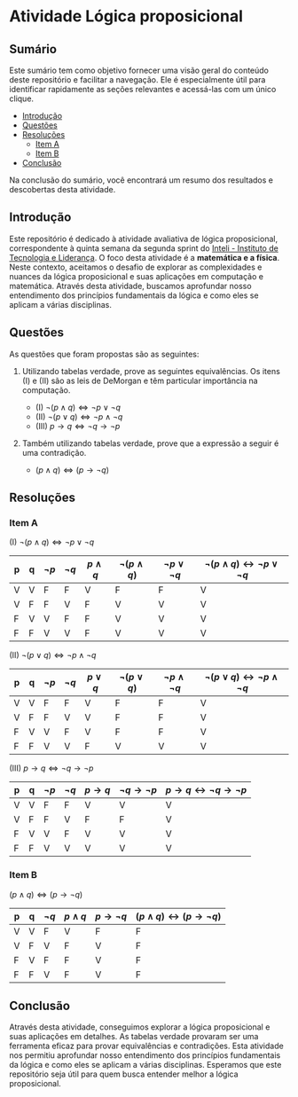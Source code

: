 # Atividade Lógica proposicional

## Sumário

Este sumário tem como objetivo fornecer uma visão geral do conteúdo deste repositório e facilitar a navegação. Ele é especialmente útil para identificar rapidamente as seções relevantes e acessá-las com um único clique.

- [Introdução](#introdução)
- [Questões](#questões)
- [Resoluções](#resoluções)
    - [Item A](#item-a)
    - [Item B](#item-b)
- [Conclusão](#conclusão)

Na conclusão do sumário, você encontrará um resumo dos resultados e descobertas desta atividade.

## Introdução

Este repositório é dedicado à atividade avaliativa de lógica proposicional, correspondente à quinta semana da segunda sprint do [Inteli - Instituto de Tecnologia e Liderança](https://exemplo.com). O foco desta atividade é a **matemática e a física**. Neste contexto, aceitamos o desafio de explorar as complexidades e nuances da lógica proposicional e suas aplicações em computação e matemática. Através desta atividade, buscamos aprofundar nosso entendimento dos princípios fundamentais da lógica e como eles se aplicam a várias disciplinas.

## Questões

As questões que foram propostas são as seguintes:

1. Utilizando tabelas verdade, prove as seguintes equivalências. Os itens (I) e (II) são as leis de DeMorgan e têm particular importância na computação.
    - (I) $\neg (p \land q) \Leftrightarrow \neg p \lor \neg q$  
    - (II) $\neg (p \lor q) \Leftrightarrow \neg p \land \neg q$ 
    - (III) $p \rightarrow q \Leftrightarrow \neg q \rightarrow \neg p$ 

2. Também utilizando tabelas verdade, prove que a expressão a seguir é uma contradição.
    - $(p \land q) \Leftrightarrow (p \rightarrow \neg q)$

## Resoluções

### Item A

(I) $\neg (p \land q) \Leftrightarrow \neg p \lor \neg q$

| p | q | $\neg p$ | $\neg q$ | $p \land q$ | $\neg (p \land q)$ | $\neg p \lor \neg q$ | $\neg (p \land q) \leftrightarrow \neg p \lor \neg q$ |
|---|---|----------|----------|-------------|--------------------|----------------------|-----------------------------------------------------|
| V | V | F        | F        | V           | F                  | F                    | V                                                   |
| V | F | F        | V        | F           | V                  | V                    | V                                                   |
| F | V | V        | F        | F           | V                  | V                    | V                                                   |
| F | F | V        | V        | F           | V                  | V                    | V                                                   |

(II) $\neg (p \lor q) \Leftrightarrow \neg p \land \neg q$

| p | q | $\neg p$ | $\neg q$ | $p \lor q$ | $\neg (p \lor q)$ | $\neg p \land \neg q$ | $\neg (p \lor q) \leftrightarrow \neg p \land \neg q$ |
|---|---|----------|----------|------------|-------------------|------------------------|------------------------------------------------------|
| V | V | F        | F        | V          | F                 | F                      | V                                                    |
| V | F | F        | V        | V          | F                 | F                      | V                                                    |
| F | V | V        | F        | V          | F                 | F                      | V                                                    |
| F | F | V        | V        | F          | V                 | V                      | V                                                    |

(III) $p \rightarrow q \Leftrightarrow \neg q \rightarrow \neg p$

| p | q | $\neg p$ | $\neg q$ | $p \rightarrow q$ | $\neg q \rightarrow \neg p$ | $p \rightarrow q \leftrightarrow \neg q \rightarrow \neg p$ |
|---|---|----------|----------|-------------------|-----------------------------|----------------------------------------------------------------|
| V | V | F        | F        | V                 | V                           | V                                                              |
| V | F | F        | V        | F                 | F                           | V                                                              |
| F | V | V        | F        | V                 | V                           | V                                                              |
| F | F | V        | V        | V                 | V                           | V                                                              |

### Item B

$(p \land q) \Leftrightarrow (p \rightarrow \neg q)$

| p | q | $\neg q$ | $p \land q$ | $p \rightarrow \neg q$ | $(p \land q) \leftrightarrow (p \rightarrow \neg q)$ |
|---|---|----------|-------------|------------------------|------------------------------------------------------|
| V | V | F        | V           | F                      | F                                                    |
| V | F | V        | F           | V                      | F                                                    |
| F | V | F        | F           | V                      | F                                                    |
| F | F | V        | F           | V                      | F                                                    |

## Conclusão

Através desta atividade, conseguimos explorar a lógica proposicional e suas aplicações em detalhes. As tabelas verdade provaram ser uma ferramenta eficaz para provar equivalências e contradições. Esta atividade nos permitiu aprofundar nosso entendimento dos princípios fundamentais da lógica e como eles se aplicam a várias disciplinas. Esperamos que este repositório seja útil para quem busca entender melhor a lógica proposicional.
